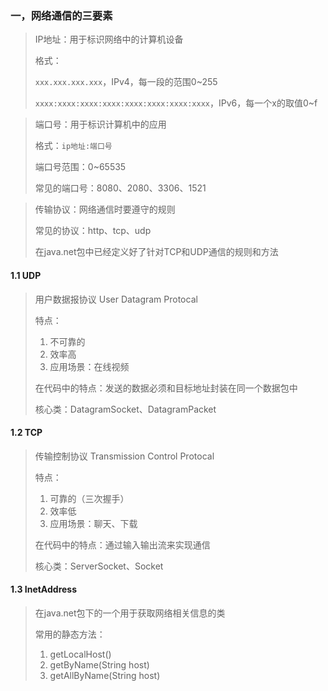 ### 一，网络通信的三要素

>IP地址：用于标识网络中的计算机设备
>
>格式：
>
>`xxx.xxx.xxx.xxx`，IPv4，每一段的范围0~255
>
>`xxxx:xxxx:xxxx:xxxx:xxxx:xxxx:xxxx:xxxx`，IPv6，每一个x的取值0~f

>端口号：用于标识计算机中的应用
>
>格式：`ip地址:端口号`
>
>端口号范围：0~65535
>
>常见的端口号：8080、2080、3306、1521

>传输协议：网络通信时要遵守的规则
>
>常见的协议：http、tcp、udp
>
>在java.net包中已经定义好了针对TCP和UDP通信的规则和方法

#### 1.1 UDP

> 用户数据报协议 User Datagram Protocal
>
> 特点：
>
> 1. 不可靠的
> 2. 效率高
> 3. 应用场景：在线视频
>
> 在代码中的特点：发送的数据必须和目标地址封装在同一个数据包中
>
> 核心类：DatagramSocket、DatagramPacket

#### 1.2 TCP

> 传输控制协议 Transmission Control Protocal
>
> 特点：
>
> 1. 可靠的（三次握手）
> 2. 效率低
> 3. 应用场景：聊天、下载
>
> 在代码中的特点：通过输入输出流来实现通信
>
> 核心类：ServerSocket、Socket

#### 1.3 InetAddress

> 在java.net包下的一个用于获取网络相关信息的类
>
> 常用的静态方法：
>
> 1. getLocalHost()
> 2. getByName(String host)
> 3. getAllByName(String host)

















